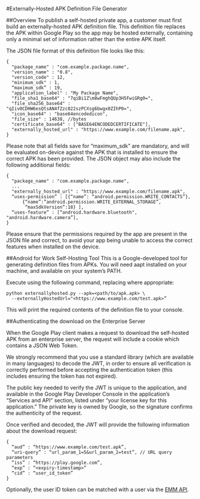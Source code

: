 #Externally-Hosted APK Definition File Generator

##Overview
To publish a self-hosted private app, a customer must first build an externally-hosted APK definition 
file. This definition file replaces the APK within Google Play so the app may be hosted externally,
containing only a minimal set of information rather than the entire APK itself.

The JSON file format of this definition file looks like this:

    {
      "package_name" : "com.example.package.name",
      "version_name" : "0.8",
      "version_code" : 12,
      "minimum_sdk" : 1,
      “maximum_sdk” : 19,
      "application_label" : "My Package Name",
      "file_sha1_base64" : "7qiBi1Z\m8wFmghQUp3H5FwiGRg0=",
      "file_sha256_base64" : "qIiv0CDHW6esQtsAN4fZzc822szPCXsg6bwgx0ZIhP0=",
      "icon_base64" : "base64encodedicon",
      "file_size" : 14638, //bytes
      "certificate_base64" : ["BASE64ENCODEDCERTIFICATE"],
      "externally_hosted_url" : "https://www.example.com/filename.apk",
    }

Please note that all fields save for “maximum_sdk” are mandatory, and will be evaluated on-device
against the APK that is installed to ensure the correct APK has been provided. 
The JSON object may also include the following additional fields:

    {
      "package_name" : "com.example.package.name",
      ...
      "externally_hosted_url" : "https://www.example.com/filename.apk",
      “uses-permission” : [{“name”: “android.permission.WRITE_CONTACTS”},
          {“name”:”android.permission.WRITE_EXTERNAL_STORAGE”,
           “maxSdkVersion”:18} ],
      “uses-feature” : [“android.hardware.bluetooth", "android.hardware.camera”],
    }

Please ensure that the permissions required by the app are present in the JSON file and correct, to
avoid your app being unable to access the correct features when installed on the device.

##Android for Work Self-Hosting Tool
This is a Google-developed tool for generating definition files from APKs. You will need aapt
installed on your machine, and available on your system’s PATH.

Execute using the following command, replacing where appropriate:

    python externallyhosted.py --apk=<path/to/apk.apk> \
      --externallyHostedUrl="<https://www.example.com/test.apk>”

This will print the required contents of the definition file to your console.

##Authenticating the download on the Enterprise Server

When the Google Play client makes a request to download the self-hosted APK from an enterprise server,
the request will include a cookie which contains a JSON Web Token.

We strongly recommend that you use a standard library (which are available in many languages) to
decode the JWT, in order to ensure all verification is correctly performed before accepting the
authentication token (this includes ensuring the token has not expired).

The public key needed to verify the JWT is unique to the application, and available in the Google Play
Developer Console in the application’s “Services and API” section, listed under “your license key for
this application.” The private key is owned by Google, so the signature confirms the authenticity of
the request.

Once verified and decoded, the JWT will provide the following information about the download request:

    {
      “aud” : “https://www.example.com/test.apk”,
      “uri-query” : “url_param_1=5&url_param_2=test”, // URL query parameters
      “iss” : “https://play.google.com”,
      “exp” : “<expiry-timestamp>”
      “cid” : “user_id_token”
    }

Optionally, the user ID token can be matched with a user via the
[EMM API](https://developers.google.com/play/enterprise/v1/users/get).

